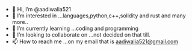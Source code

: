 - 👋 Hi, I’m @aadiwalia521 
- 👀 I’m interested in ...languages,python,c++,solidity and rust and many more..
- 🌱 I’m currently learning ...coding and programming 
- 💞️ I’m looking to collaborate on ...not decided on that till.
- 📫 How to reach me ...on my email that is aadiwalia521@gmail.com

<!---
aadiwalia521/aadiwalia521 is a ✨ special ✨ repository because its `README.md` (this file) appears on your GitHub profile.
You can click the Preview link to take a look at your changes.
--->
